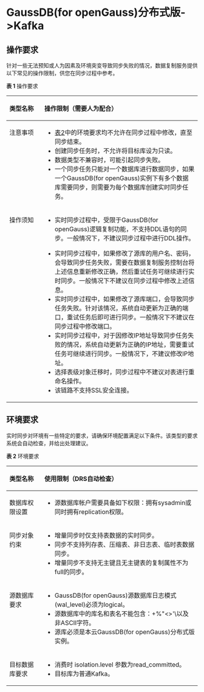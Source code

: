 # GaussDB\(for openGauss\)分布式版-\>Kafka<a name="drs_11_0454"></a>

## 操作要求<a name="section1610153915412"></a>

针对一些无法预知或人为因素及环境突变导致同步失败的情况，数据复制服务提供以下常见的操作限制，供您在同步过程中参考。

**表 1**  操作要求

<a name="table176671194291"></a>
<table><thead align="left"><tr id="row866817932916"><th class="cellrowborder" valign="top" width="18.32%" id="mcps1.2.3.1.1"><p id="p1766810912299"><a name="p1766810912299"></a><a name="p1766810912299"></a><strong id="b866816932911"><a name="b866816932911"></a><a name="b866816932911"></a>类型名称</strong></p>
</th>
<th class="cellrowborder" valign="top" width="81.67999999999999%" id="mcps1.2.3.1.2"><p id="p7668129102914"><a name="p7668129102914"></a><a name="p7668129102914"></a><strong id="b56683915291"><a name="b56683915291"></a><a name="b56683915291"></a>操作限制</strong>（需要人为配合）</p>
</th>
</tr>
</thead>
<tbody><tr id="row11668199294"><td class="cellrowborder" valign="top" width="18.32%" headers="mcps1.2.3.1.1 "><p id="p9668991296"><a name="p9668991296"></a><a name="p9668991296"></a>注意事项</p>
</td>
<td class="cellrowborder" valign="top" width="81.67999999999999%" headers="mcps1.2.3.1.2 "><a name="ul166688942920"></a><a name="ul166688942920"></a><ul id="ul166688942920"><li><a href="#table156691396290">表2</a>中的环境要求均不允许在同步过程中修改，直至同步结束。</li><li>创建同步任务时，不允许将目标库设为只读。</li><li>数据类型不兼容时，可能引起同步失败。</li><li>一个同步任务只能对一个数据库进行数据同步，如果一个GaussDB(for openGauss)实例下有多个数据库需要同步，则需要为每个数据库创建实时同步任务。</li></ul>
</td>
</tr>
<tr id="row266910919293"><td class="cellrowborder" valign="top" width="18.32%" headers="mcps1.2.3.1.1 "><p id="p866918932915"><a name="p866918932915"></a><a name="p866918932915"></a>操作须知</p>
</td>
<td class="cellrowborder" valign="top" width="81.67999999999999%" headers="mcps1.2.3.1.2 "><a name="ul175916322017"></a><a name="ul175916322017"></a><ul id="ul175916322017"><li>实时同步过程中，受限于<span id="text911833715375"><a name="text911833715375"></a><a name="text911833715375"></a>GaussDB(for openGauss)</span>逻辑复制功能，不支持DDL语句的同步。一般情况下，不建议同步过程中进行DDL操作。</li></ul>
<a name="ul1366959112914"></a><a name="ul1366959112914"></a><ul id="ul1366959112914"><li>实时同步过程中，如果修改了源库的用户名、密码，会导致同步任务失败，需要在数据复制服务控制台将上述信息重新修改正确，然后重试任务可继续进行实时同步。一般情况下不建议在同步过程中修改上述信息。</li><li>实时同步过程中，如果修改了源库端口，会导致同步任务失败。针对该情况，系统自动更新为正确的端口，重试任务后即可进行同步。一般情况下不建议在同步过程中修改端口。</li><li>实时同步过程中，对于因修改IP地址导致同步任务失败的情况，系统自动更新为正确的IP地址，需要重试任务可继续进行同步。一般情况下，不建议修改IP地址。</li><li>选择表级对象迁移时，同步过程中不建议对表进行重命名操作。</li><li>该链路不支持SSL安全连接。</li></ul>
</td>
</tr>
</tbody>
</table>

## 环境要求<a name="section165311339195419"></a>

实时同步对环境有一些特定的要求，请确保环境配置满足以下条件。该类型的要求系统会自动检查，并给出处理建议。

**表 2**  环境要求

<a name="table156691396290"></a>
<table><thead align="left"><tr id="row206693912292"><th class="cellrowborder" valign="top" width="18.29%" id="mcps1.2.3.1.1"><p id="p56691994299"><a name="p56691994299"></a><a name="p56691994299"></a><strong id="b196695912912"><a name="b196695912912"></a><a name="b196695912912"></a>类型名称</strong></p>
</th>
<th class="cellrowborder" valign="top" width="81.71000000000001%" id="mcps1.2.3.1.2"><p id="p567014932912"><a name="p567014932912"></a><a name="p567014932912"></a><strong id="b18670693293"><a name="b18670693293"></a><a name="b18670693293"></a>使用限制</strong>（DRS自动检查）</p>
</th>
</tr>
</thead>
<tbody><tr id="row16701396299"><td class="cellrowborder" valign="top" width="18.29%" headers="mcps1.2.3.1.1 "><p id="p66704952917"><a name="p66704952917"></a><a name="p66704952917"></a>数据库权限设置</p>
</td>
<td class="cellrowborder" valign="top" width="81.71000000000001%" headers="mcps1.2.3.1.2 "><a name="ul5670398296"></a><a name="ul5670398296"></a><ul id="ul5670398296"><li>源数据库帐户需要具备如下权限：拥有sysadmin或同时拥有replication权限。</li></ul>
</td>
</tr>
<tr id="row1967059102918"><td class="cellrowborder" valign="top" width="18.29%" headers="mcps1.2.3.1.1 "><p id="p767029132911"><a name="p767029132911"></a><a name="p767029132911"></a>同步对象约束</p>
</td>
<td class="cellrowborder" valign="top" width="81.71000000000001%" headers="mcps1.2.3.1.2 "><a name="ul12221452115"></a><a name="ul12221452115"></a><ul id="ul12221452115"><li>增量同步时仅支持表数据的实时同步。</li><li>同步不支持列存表、压缩表、非日志表、临时表数据同步。</li><li>增量同步不支持无主键且无主键表的复制属性不为full的同步。</li></ul>
</td>
</tr>
<tr id="row196701498297"><td class="cellrowborder" valign="top" width="18.29%" headers="mcps1.2.3.1.1 "><p id="p36705913294"><a name="p36705913294"></a><a name="p36705913294"></a>源数据库要求</p>
</td>
<td class="cellrowborder" valign="top" width="81.71000000000001%" headers="mcps1.2.3.1.2 "><a name="ul714371816441"></a><a name="ul714371816441"></a><ul id="ul714371816441"><li><span id="text7721171821317"><a name="text7721171821317"></a><a name="text7721171821317"></a>GaussDB(for openGauss)</span>源数据库日志模式(wal_level)必须为logical。</li><li>源数据库中的库名和表名不能包含：+%"&lt;&gt;'\以及非ASCII字符。</li><li>源库必须是本云<span id="text0224721141318"><a name="text0224721141318"></a><a name="text0224721141318"></a>GaussDB(for openGauss)</span>分布式版实例。</li></ul>
</td>
</tr>
<tr id="row1167118916290"><td class="cellrowborder" valign="top" width="18.29%" headers="mcps1.2.3.1.1 "><p id="p1467189102915"><a name="p1467189102915"></a><a name="p1467189102915"></a>目标数据库要求</p>
</td>
<td class="cellrowborder" valign="top" width="81.71000000000001%" headers="mcps1.2.3.1.2 "><a name="ul02047619207"></a><a name="ul02047619207"></a><ul id="ul02047619207"><li>消费时 isolation.level 参数为read_committed。</li><li>目标库为普通Kafka。</li></ul>
</td>
</tr>
</tbody>
</table>

